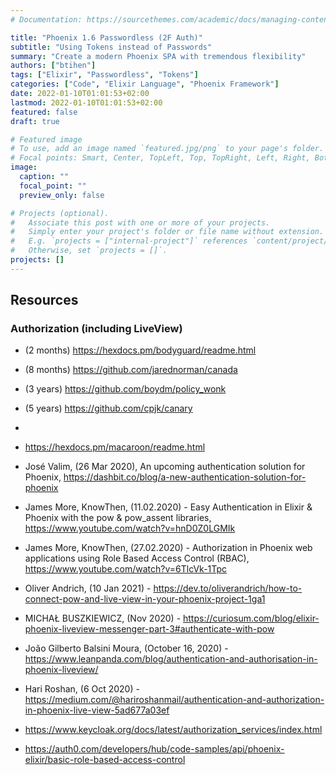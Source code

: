 ```yaml
---
# Documentation: https://sourcethemes.com/academic/docs/managing-content/

title: "Phoenix 1.6 Passwordless (2F Auth)"
subtitle: "Using Tokens instead of Passwords"
summary: "Create a modern Phoenix SPA with tremendous flexibility"
authors: ["btihen"]
tags: ["Elixir", "Passwordless", "Tokens"]
categories: ["Code", "Elixir Language", "Phoenix Framework"]
date: 2022-01-10T01:01:53+02:00
lastmod: 2022-01-10T01:01:53+02:00
featured: false
draft: true

# Featured image
# To use, add an image named `featured.jpg/png` to your page's folder.
# Focal points: Smart, Center, TopLeft, Top, TopRight, Left, Right, BottomLeft, Bottom, BottomRight.
image:
  caption: ""
  focal_point: ""
  preview_only: false

# Projects (optional).
#   Associate this post with one or more of your projects.
#   Simply enter your project's folder or file name without extension.
#   E.g. `projects = ["internal-project"]` references `content/project/deep-learning/index.md`.
#   Otherwise, set `projects = []`.
projects: []
---
```




## Resources

### Authorization (including LiveView)

- (2 months) https://hexdocs.pm/bodyguard/readme.html
- (8 months) https://github.com/jarednorman/canada
- (3 years) https://github.com/boydm/policy_wonk
- (5 years) https://github.com/cpjk/canary
-
- https://hexdocs.pm/macaroon/readme.html

- José Valim, (26 Mar 2020), An upcoming authentication solution for Phoenix, https://dashbit.co/blog/a-new-authentication-solution-for-phoenix

- James More, KnowThen, (11.02.2020) - Easy Authentication in Elixir & Phoenix with the pow & pow_assent libraries, https://www.youtube.com/watch?v=hnD0Z0LGMIk
- James More, KnowThen, (27.02.2020) - Authorization in Phoenix web applications using Role Based Access Control (RBAC), https://www.youtube.com/watch?v=6TlcVk-1Tpc

- Oliver Andrich, (10 Jan 2021) - https://dev.to/oliverandrich/how-to-connect-pow-and-live-view-in-your-phoenix-project-1ga1
- MICHAŁ BUSZKIEWICZ, (Nov 2020) - https://curiosum.com/blog/elixir-phoenix-liveview-messenger-part-3#authenticate-with-pow
- João Gilberto Balsini Moura, (October 16, 2020) - https://www.leanpanda.com/blog/authentication-and-authorisation-in-phoenix-liveview/
- Hari Roshan, (6 Oct 2020) - https://medium.com/@hariroshanmail/authentication-and-authorization-in-phoenix-live-view-5ad677a03ef
- https://www.keycloak.org/docs/latest/authorization_services/index.html

- https://auth0.com/developers/hub/code-samples/api/phoenix-elixir/basic-role-based-access-control
